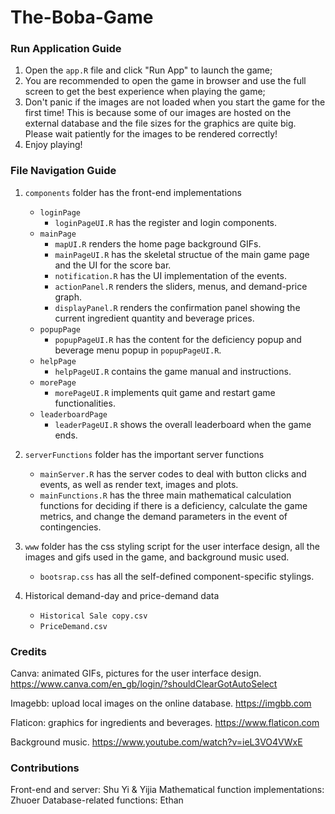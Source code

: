 # The-Boba-Game

### Run Application Guide

1. Open the `app.R` file and click "Run App" to launch the game;
2. You are recommended to open the game in browser and use the full screen to get the best experience when playing the game;
3. Don't panic if the images are not loaded when you start the game for the first time! This is because some of our images are hosted on the external database and the file sizes for the graphics are quite big. Please wait patiently for the images to be rendered correctly!
4. Enjoy playing!

### File Navigation Guide

1. `components` folder has the front-end implementations
    - `loginPage`
        - `loginPageUI.R` has the register and login components.
    - `mainPage`
        - `mapUI.R` renders the home page background GIFs.
        - `mainPageUI.R` has the skeletal structue of the main game page and the UI for the score bar.
        - `notification.R` has the UI implementation of the events.
        - `actionPanel.R` renders the sliders, menus, and demand-price graph.
        - `displayPanel.R` renders the confirmation panel showing the current ingredient quantity and beverage prices.
    - `popupPage`
        - `popupPageUI.R` has the content for the deficiency popup and beverage menu popup in `popupPageUI.R`.
    - `helpPage`
        - `helpPageUI.R` contains the game manual and instructions.
    - `morePage`
        - `morePageUI.R` implements quit game and restart game functionalities.
    - `leaderboardPage`
        - `leaderPageUI.R` shows the overall leaderboard when the game ends.

2. `serverFunctions` folder has the important server functions
    - `mainServer.R` has the server codes to deal with button clicks and events, as well as render text, images and plots.
    - `mainFunctions.R` has the three main mathematical calculation functions for deciding if there is a deficiency, calculate the game metrics, and change the demand parameters in the event of contingencies.

3. `www` folder has the css styling script for the user interface design, all the images and gifs used in the game, and background music used.
    - `bootsrap.css` has all the self-defined component-specific stylings.

4. Historical demand-day and price-demand data
    - `Historical Sale copy.csv`
    - `PriceDemand.csv`

### Credits

Canva: animated GIFs, pictures for the user interface design.
<https://www.canva.com/en_gb/login/?shouldClearGotAutoSelect>

Imagebb: upload local images on the online database.
<https://imgbb.com>

Flaticon: graphics for ingredients and beverages.
<https://www.flaticon.com>

Background music.
<https://www.youtube.com/watch?v=ieL3VO4VWxE>

### Contributions
Front-end and server: Shu Yi & Yijia
Mathematical function implementations: Zhuoer
Database-related functions: Ethan
